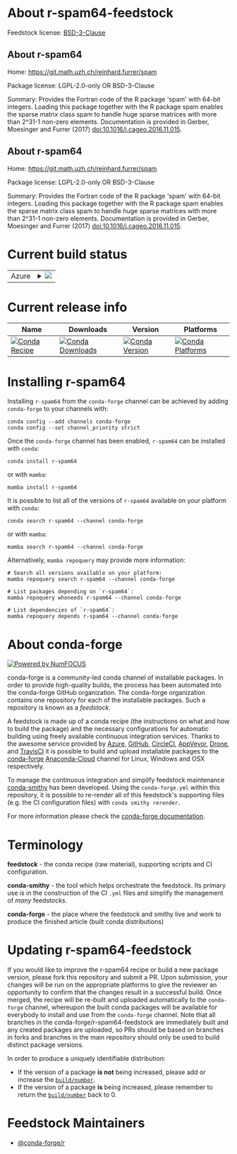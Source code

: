 About r-spam64-feedstock
========================

Feedstock license: [BSD-3-Clause](https://github.com/conda-forge/r-spam64-feedstock/blob/main/LICENSE.txt)


About r-spam64
--------------

Home: https://git.math.uzh.ch/reinhard.furrer/spam

Package license: LGPL-2.0-only OR BSD-3-Clause

Summary: Provides the Fortran code of the R package 'spam' with 64-bit integers. Loading this package together with the R package spam enables the sparse matrix class spam to handle huge sparse matrices with more than 2^31-1 non-zero elements. Documentation is provided in Gerber, Moesinger and Furrer (2017) <doi:10.1016/j.cageo.2016.11.015>.

About r-spam64
--------------

Home: https://git.math.uzh.ch/reinhard.furrer/spam

Package license: LGPL-2.0-only OR BSD-3-Clause

Summary: Provides the Fortran code of the R package 'spam' with 64-bit integers. Loading this package together with the R package spam enables the sparse matrix class spam to handle huge sparse matrices with more than 2^31-1 non-zero elements. Documentation is provided in Gerber, Moesinger and Furrer (2017) <doi:10.1016/j.cageo.2016.11.015>.

Current build status
====================


<table>
    
  <tr>
    <td>Azure</td>
    <td>
      <details>
        <summary>
          <a href="https://dev.azure.com/conda-forge/feedstock-builds/_build/latest?definitionId=20683&branchName=main">
            <img src="https://dev.azure.com/conda-forge/feedstock-builds/_apis/build/status/r-spam64-feedstock?branchName=main">
          </a>
        </summary>
        <table>
          <thead><tr><th>Variant</th><th>Status</th></tr></thead>
          <tbody><tr>
              <td>linux_64_r_base4.2</td>
              <td>
                <a href="https://dev.azure.com/conda-forge/feedstock-builds/_build/latest?definitionId=20683&branchName=main">
                  <img src="https://dev.azure.com/conda-forge/feedstock-builds/_apis/build/status/r-spam64-feedstock?branchName=main&jobName=linux&configuration=linux%20linux_64_r_base4.2" alt="variant">
                </a>
              </td>
            </tr><tr>
              <td>linux_64_r_base4.3</td>
              <td>
                <a href="https://dev.azure.com/conda-forge/feedstock-builds/_build/latest?definitionId=20683&branchName=main">
                  <img src="https://dev.azure.com/conda-forge/feedstock-builds/_apis/build/status/r-spam64-feedstock?branchName=main&jobName=linux&configuration=linux%20linux_64_r_base4.3" alt="variant">
                </a>
              </td>
            </tr><tr>
              <td>osx_64_r_base4.2</td>
              <td>
                <a href="https://dev.azure.com/conda-forge/feedstock-builds/_build/latest?definitionId=20683&branchName=main">
                  <img src="https://dev.azure.com/conda-forge/feedstock-builds/_apis/build/status/r-spam64-feedstock?branchName=main&jobName=osx&configuration=osx%20osx_64_r_base4.2" alt="variant">
                </a>
              </td>
            </tr><tr>
              <td>osx_64_r_base4.3</td>
              <td>
                <a href="https://dev.azure.com/conda-forge/feedstock-builds/_build/latest?definitionId=20683&branchName=main">
                  <img src="https://dev.azure.com/conda-forge/feedstock-builds/_apis/build/status/r-spam64-feedstock?branchName=main&jobName=osx&configuration=osx%20osx_64_r_base4.3" alt="variant">
                </a>
              </td>
            </tr><tr>
              <td>win_64</td>
              <td>
                <a href="https://dev.azure.com/conda-forge/feedstock-builds/_build/latest?definitionId=20683&branchName=main">
                  <img src="https://dev.azure.com/conda-forge/feedstock-builds/_apis/build/status/r-spam64-feedstock?branchName=main&jobName=win&configuration=win%20win_64_" alt="variant">
                </a>
              </td>
            </tr>
          </tbody>
        </table>
      </details>
    </td>
  </tr>
</table>

Current release info
====================

| Name | Downloads | Version | Platforms |
| --- | --- | --- | --- |
| [![Conda Recipe](https://img.shields.io/badge/recipe-r--spam64-green.svg)](https://anaconda.org/conda-forge/r-spam64) | [![Conda Downloads](https://img.shields.io/conda/dn/conda-forge/r-spam64.svg)](https://anaconda.org/conda-forge/r-spam64) | [![Conda Version](https://img.shields.io/conda/vn/conda-forge/r-spam64.svg)](https://anaconda.org/conda-forge/r-spam64) | [![Conda Platforms](https://img.shields.io/conda/pn/conda-forge/r-spam64.svg)](https://anaconda.org/conda-forge/r-spam64) |

Installing r-spam64
===================

Installing `r-spam64` from the `conda-forge` channel can be achieved by adding `conda-forge` to your channels with:

```
conda config --add channels conda-forge
conda config --set channel_priority strict
```

Once the `conda-forge` channel has been enabled, `r-spam64` can be installed with `conda`:

```
conda install r-spam64
```

or with `mamba`:

```
mamba install r-spam64
```

It is possible to list all of the versions of `r-spam64` available on your platform with `conda`:

```
conda search r-spam64 --channel conda-forge
```

or with `mamba`:

```
mamba search r-spam64 --channel conda-forge
```

Alternatively, `mamba repoquery` may provide more information:

```
# Search all versions available on your platform:
mamba repoquery search r-spam64 --channel conda-forge

# List packages depending on `r-spam64`:
mamba repoquery whoneeds r-spam64 --channel conda-forge

# List dependencies of `r-spam64`:
mamba repoquery depends r-spam64 --channel conda-forge
```


About conda-forge
=================

[![Powered by
NumFOCUS](https://img.shields.io/badge/powered%20by-NumFOCUS-orange.svg?style=flat&colorA=E1523D&colorB=007D8A)](https://numfocus.org)

conda-forge is a community-led conda channel of installable packages.
In order to provide high-quality builds, the process has been automated into the
conda-forge GitHub organization. The conda-forge organization contains one repository
for each of the installable packages. Such a repository is known as a *feedstock*.

A feedstock is made up of a conda recipe (the instructions on what and how to build
the package) and the necessary configurations for automatic building using freely
available continuous integration services. Thanks to the awesome service provided by
[Azure](https://azure.microsoft.com/en-us/services/devops/), [GitHub](https://github.com/),
[CircleCI](https://circleci.com/), [AppVeyor](https://www.appveyor.com/),
[Drone](https://cloud.drone.io/welcome), and [TravisCI](https://travis-ci.com/)
it is possible to build and upload installable packages to the
[conda-forge](https://anaconda.org/conda-forge) [Anaconda-Cloud](https://anaconda.org/)
channel for Linux, Windows and OSX respectively.

To manage the continuous integration and simplify feedstock maintenance
[conda-smithy](https://github.com/conda-forge/conda-smithy) has been developed.
Using the ``conda-forge.yml`` within this repository, it is possible to re-render all of
this feedstock's supporting files (e.g. the CI configuration files) with ``conda smithy rerender``.

For more information please check the [conda-forge documentation](https://conda-forge.org/docs/).

Terminology
===========

**feedstock** - the conda recipe (raw material), supporting scripts and CI configuration.

**conda-smithy** - the tool which helps orchestrate the feedstock.
                   Its primary use is in the construction of the CI ``.yml`` files
                   and simplify the management of *many* feedstocks.

**conda-forge** - the place where the feedstock and smithy live and work to
                  produce the finished article (built conda distributions)


Updating r-spam64-feedstock
===========================

If you would like to improve the r-spam64 recipe or build a new
package version, please fork this repository and submit a PR. Upon submission,
your changes will be run on the appropriate platforms to give the reviewer an
opportunity to confirm that the changes result in a successful build. Once
merged, the recipe will be re-built and uploaded automatically to the
`conda-forge` channel, whereupon the built conda packages will be available for
everybody to install and use from the `conda-forge` channel.
Note that all branches in the conda-forge/r-spam64-feedstock are
immediately built and any created packages are uploaded, so PRs should be based
on branches in forks and branches in the main repository should only be used to
build distinct package versions.

In order to produce a uniquely identifiable distribution:
 * If the version of a package **is not** being increased, please add or increase
   the [``build/number``](https://docs.conda.io/projects/conda-build/en/latest/resources/define-metadata.html#build-number-and-string).
 * If the version of a package **is** being increased, please remember to return
   the [``build/number``](https://docs.conda.io/projects/conda-build/en/latest/resources/define-metadata.html#build-number-and-string)
   back to 0.

Feedstock Maintainers
=====================

* [@conda-forge/r](https://github.com/conda-forge/r/)

